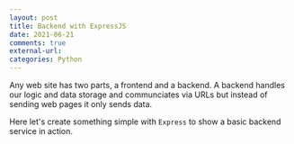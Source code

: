 ```yaml
---
layout: post
title: Backend with ExpressJS
date: 2021-06-21
comments: true
external-url:
categories: Python
---
```


Any web site has two parts, a frontend and a backend. A backend handles our logic and data storage and communciates via URLs but instead of sending web pages it only sends data.

Here let's create something simple with `Express` to show a basic backend service in action. 
